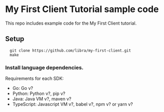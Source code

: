 # My First Client Tutorial sample code
This repo includes example code for the My First Client tutorial.

## Setup
```
  git clone https://github.com/libra/my-first-client.git
  make
```

### Install language dependencies.

Requirements for each SDK:

* Go: Go v?
* Python: Python v?, pip v?
* Java: Java VM v?, maven v?
* TypeScript: Javascript VM v?, babel v?, npm v? or yarn v?
